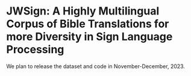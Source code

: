 # JWSign: A Highly Multilingual Corpus of Bible Translations for more Diversity in Sign Language Processing

We plan to release the dataset and code in November-December, 2023.

